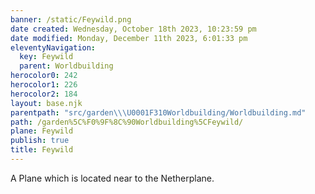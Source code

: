 ```yaml
---
banner: /static/Feywild.png
date created: Wednesday, October 18th 2023, 10:23:59 pm
date modified: Monday, December 11th 2023, 6:01:33 pm
eleventyNavigation:
  key: Feywild
  parent: Worldbuilding
herocolor0: 242
herocolor1: 226
herocolor2: 184
layout: base.njk
parentpath: "src/garden\\\U0001F310Worldbuilding/Worldbuilding.md"
path: /garden%5C%F0%9F%8C%90Worldbuilding%5CFeywild/
plane: Feywild
publish: true
title: Feywild
---
```


A Plane which is located near to the Netherplane.